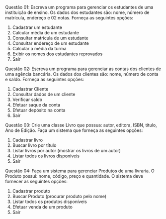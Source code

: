 Questão 01: Escreva um programa para gerenciar os estudantes de uma instituição de
ensino. Os dados dos estudantes são: nome, número de matrícula, endereço e 02 notas.
Forneça as seguintes opções:
1. Cadastrar um estudante
2. Calcular média de um estudante
3. Consultar matrícula de um estudante
4. Consultar endereço de um estudante
5. Calcular a média da turma
6. Exibir os nomes dos estudantes reprovados
0. Sair

Questão 02: Escreva um programa para gerenciar as contas dos clientes de uma agência
bancária. Os dados dos clientes são: nome, número de conta e saldo. Forneça as
seguintes opções:
1. Cadastrar Cliente
2. Consultar dados de um cliente
3. Verificar saldo
4. Efetuar saque da conta
5. Efetuar depósito na conta
0. Sair

Questão 03: Crie uma classe Livro que possua: autor, editora, ISBN, título, Ano de
Edição. Faça um sistema que forneça as seguintes opções:
1. Cadastrar livro
2. Buscar livro por título
3. Listar livros por autor (mostrar os livros de um autor)
4. Listar todos os livros disponíveis
0. Sair

Questão 04: Faça um sistema para gerenciar Produtos de uma livraria. O Produto
possui: nome, código, preço e quantidade. O sistema deve fornecer as seguintes opções:
1. Cadastrar produto
2. Buscar Produto (procurar produto pelo nome)
3. Listar todos os produtos disponíveis
4. Efetuar venda de um produto
0. Sair